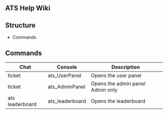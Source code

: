 ## ATS Help Wiki

## Structure
- Commands


## Commands
| Chat | Console | Description |
|------------------|-----------------|------------------------------------|
| ticket | ats_UserPanel | Opens the user panel |
| ticket | ats_AdminPanel | Opens the admin panel Admin only |
| ats leaderboard | ats_leaderboard | Opens the leaderboard |
